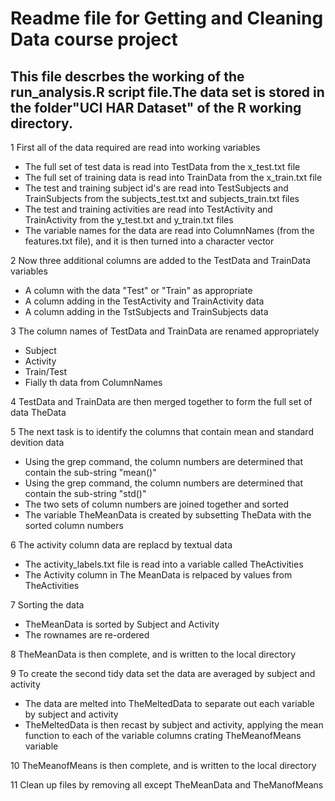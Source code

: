 # Readme file for Getting and Cleaning Data course project

## This file descrbes the working of the run_analysis.R script file.The data set is stored in the folder"UCI HAR Dataset" of the R working directory.

1 First all of the data required are read into working variables

* The full set of test data is read into TestData from the x_test.txt file
* The full set of training data is read into TrainData from the x_train.txt file
* The test and training subject id's are read into TestSubjects and TrainSubjects from the subjects_test.txt and subjects_train.txt files
* The test and training activities are read into TestActivity and TrainActivity from the y_test.txt and y_train.txt files
* The variable names for the data are read into ColumnNames (from the features.txt file), and it is then turned into a character vector

2 Now three additional columns are added to the TestData and TrainData variables

* A column with the data "Test" or "Train" as appropriate
* A column adding in the TestActivity and TrainActivity data
* A column adding in the TstSubjects and TrainSubjects data

3 The column names of TestData and TrainData are renamed appropriately

* Subject
* Activity
* Train/Test
* Fially th data from ColumnNames
 
4 TestData and TrainData are then merged together to form the full set of data TheData

5 The next task is to identify the columns that contain mean and standard devition data

* Using the grep command, the column numbers are determined that contain the sub-string "mean()"
* Using the grep command, the column numbers are determined that contain the sub-string "std()"
* The two sets of column numbers are joined together and sorted
* The variable TheMeanData is created by subsetting TheData with the sorted column numbers

6 The activity column data are replacd by textual data

* The activity_labels.txt file is read into a variable called TheActivities
* The Activity column in The MeanData is relpaced by values from TheActivities

7 Sorting the data

* TheMeanData is sorted by Subject and Activity
* The rownames are re-ordered

8 TheMeanData is then complete, and is written to the local directory

9 To create the second tidy data set the data are averaged by subject and activity

* The data are melted into TheMeltedData to separate out each variable by subject and activity
* TheMeltedData is then recast by subject and activity, applying the mean function to each of the variable columns crating TheMeanofMeans variable

10 TheMeanofMeans is then complete, and is written to the local directory

11 Clean up files by removing all except TheMeanData and TheManofMeans
